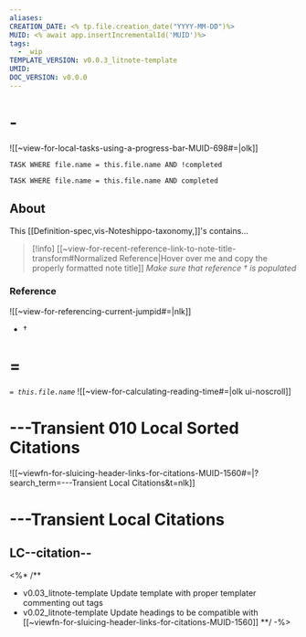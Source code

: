 ```yaml
---
aliases:
CREATION_DATE: <% tp.file.creation_date("YYYY-MM-DD")%>
MUID: <% await app.insertIncrementalId('MUID')%>
tags:
  - _wip
TEMPLATE_VERSION: v0.0.3_litnote-template
UMID: 
DOC_VERSION: v0.0.0
---
```


# -

![[~view-for-local-tasks-using-a-progress-bar-MUID-698#=|olk]]

```dataview
TASK WHERE file.name = this.file.name AND !completed
```
```dataview
TASK WHERE file.name = this.file.name AND completed
```

## About
This [[Definition-spec,vis-Noteshippo-taxonomy,]]'s contains...

> [!info] [[~view-for-recent-reference-link-to-note-title-transform#Normalized Reference|Hover over me and copy the properly formatted note title]]
> *Make sure that reference † is populated*
### Reference

![[~view-for-referencing-current-jumpid#=|nlk]]
* †

# =

*`= this.file.name`*
![[~view-for-calculating-reading-time#=|olk ui-noscroll]]

# ---Transient 010 Local Sorted Citations

![[~viewfn-for-sluicing-header-links-for-citations-MUID-1560#=|?search_term=---Transient Local Citations&t=nlk]]

# ---Transient Local Citations

## LC--citation--

<%* /**
* v0.03_litnote-template Update template with proper templater commenting out tags
* v0.02_litnote-template Update headings to be compatible with  [[~viewfn-for-sluicing-header-links-for-citations-MUID-1560]]
**/ -%>
